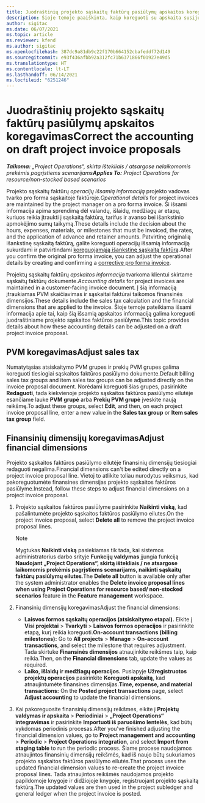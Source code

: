 ```yaml
---
title: Juodraštinių projekto sąskaitų faktūrų pasiūlymų apskaitos koregavimas
description: Šioje temoje paaiškinta, kaip koreguoti su apskaita susijusią informaciją juodraštiniame sąskaitos faktūros pasiūlyme.
author: sigitac
ms.date: 06/07/2021
ms.topic: article
ms.reviewer: kfend
ms.author: sigitac
ms.openlocfilehash: 387dc9a81db9c22f170b664152cbafeddf72d149
ms.sourcegitcommit: e93f436afbb92a312fc71b6371866f01927e49d5
ms.translationtype: HT
ms.contentlocale: lt-LT
ms.lasthandoff: 06/14/2021
ms.locfileid: "6251246"
---
```

# <a name="correct-the-accounting-on-draft-project-invoice-proposals"></a><span data-ttu-id="b6629-103">Juodraštinių projekto sąskaitų faktūrų pasiūlymų apskaitos koregavimas</span><span class="sxs-lookup"><span data-stu-id="b6629-103">Correct the accounting on draft project invoice proposals</span></span>

<span data-ttu-id="b6629-104">_**Taikoma:** „Project Operations“, skirta ištekliais / atsargose nelaikomomis prekėmis pagrįstiems scenarijams_</span><span class="sxs-lookup"><span data-stu-id="b6629-104">_**Applies To:** Project Operations for resource/non-stocked based scenarios_</span></span>

<span data-ttu-id="b6629-105">Projekto sąskaitų faktūrų *operacijų išsamią informaciją* projekto vadovas tvarko pro forma sąskaitoje faktūroje.</span><span class="sxs-lookup"><span data-stu-id="b6629-105">*Operational details* for project invoices are maintained by the project manager on a pro forma invoice.</span></span> <span data-ttu-id="b6629-106">Ši išsami informacija apima sprendimą dėl valandų, išlaidų, medžiagų ar etapų, kuriuos reikia įtraukti į sąskaitą faktūrą, tarifus ir avanso bei išankstinio apmokėjimo sumų taikymą.</span><span class="sxs-lookup"><span data-stu-id="b6629-106">These details include the decision about the hours, expenses, materials, or milestones that must be invoiced, the rates, and the application of advance and retainer amounts.</span></span> <span data-ttu-id="b6629-107">Patvirtinę originalią išankstinę sąskaitą faktūrą, galite koreguoti operacijų išsamią informaciją sukurdami ir patvirtindami [koreguojamąją išankstinę sąskaitą faktūrą](../proforma-invoicing/corrective-invoices.md).</span><span class="sxs-lookup"><span data-stu-id="b6629-107">After you confirm the original pro forma invoice, you can adjust the operational details by creating and confirming a [corrective pro forma invoice](../proforma-invoicing/corrective-invoices.md).</span></span>

<span data-ttu-id="b6629-108">Projektų sąskaitų faktūrų *apskaitos informacija* tvarkoma klientui skirtame sąskaitų faktūrų dokumente.</span><span class="sxs-lookup"><span data-stu-id="b6629-108">*Accounting details* for project invoices are maintained in a customer-facing invoice document.</span></span> <span data-ttu-id="b6629-109">Į šią informaciją įtraukiamas PVM skaičiavimas ir sąskaitai faktūrai taikomos finansinės dimensijos.</span><span class="sxs-lookup"><span data-stu-id="b6629-109">These details include the sales tax calculation and the financial dimensions that are applied to the invoice.</span></span> <span data-ttu-id="b6629-110">Šioje temoje pateikiama išsami informacija apie tai, kaip šią išsamią apskaitos informaciją galima koreguoti juodraštiniame projekto sąskaitos faktūros pasiūlyme.</span><span class="sxs-lookup"><span data-stu-id="b6629-110">This topic provides details about how these accounting details can be adjusted on a draft project invoice proposal.</span></span>

## <a name="adjust-sales-tax"></a><span data-ttu-id="b6629-111">PVM koregavimas</span><span class="sxs-lookup"><span data-stu-id="b6629-111">Adjust sales tax</span></span>

<span data-ttu-id="b6629-112">Numatytąsias atsiskaitymo PVM grupes ir prekių PVM grupes galima koreguoti tiesiogiai sąskaitos faktūros pasiūlymo dokumente.</span><span class="sxs-lookup"><span data-stu-id="b6629-112">Default billing sales tax groups and item sales tax groups can be adjusted directly on the invoice proposal document.</span></span> <span data-ttu-id="b6629-113">Norėdami koreguoti šias grupes, pasirinkite **Redaguoti**, tada kiekvienoje projekto sąskaitos faktūros pasiūlymo eilutėje esančiame lauke **PVM grupė** arba **Prekių PVM grupė** įveskite naują reikšmę.</span><span class="sxs-lookup"><span data-stu-id="b6629-113">To adjust these groups, select **Edit**, and then, on each project invoice proposal line, enter a new value in the **Sales tax group** or **Item sales tax group** field.</span></span>

## <a name="adjust-financial-dimensions"></a><span data-ttu-id="b6629-114">Finansinių dimensijų koregavimas</span><span class="sxs-lookup"><span data-stu-id="b6629-114">Adjust financial dimensions</span></span>

<span data-ttu-id="b6629-115">Projekto sąskaitos faktūros pasiūlymo eilutėje finansinių dimensijų tiesiogiai redaguoti negalima.</span><span class="sxs-lookup"><span data-stu-id="b6629-115">Financial dimensions can't be edited directly on a project invoice proposal line.</span></span> <span data-ttu-id="b6629-116">Vietoj to atlikite toliau nurodytus veiksmus, kad pakoreguotumėte finansines dimensijas projekto sąskaitos faktūros pasiūlyme.</span><span class="sxs-lookup"><span data-stu-id="b6629-116">Instead, follow these steps to adjust financial dimensions on a project invoice proposal.</span></span>

1. <span data-ttu-id="b6629-117">Projekto sąskaitos faktūros pasiūlyme pasirinkite **Naikinti viską**, kad pašalintumėte projekto sąskaitos faktūros pasiūlymo eilutes.</span><span class="sxs-lookup"><span data-stu-id="b6629-117">On the project invoice proposal, select **Delete all** to remove the project invoice proposal lines.</span></span>

    > [!NOTE]
    > <span data-ttu-id="b6629-118">Mygtukas **Naikinti viską** pasiekiamas tik tada, kai sistemos administratorius darbo srityje **Funkcijų valdymas** įjungia funkciją **Naudojant „Project Operations“, skirtą ištekliais / ne atsargose laikomomis prekėmis pagrįstiems scenarijams, naikinti sąskaitų faktūrų pasiūlymų eilutes**.</span><span class="sxs-lookup"><span data-stu-id="b6629-118">The **Delete all** button is available only after the system administrator enables the **Delete invoice proposal lines when using Project Operations for resource based/ non-stocked scenarios** feature in the **Feature management** workspace.</span></span>

2. <span data-ttu-id="b6629-119">Finansinių dimensijų koregavimas</span><span class="sxs-lookup"><span data-stu-id="b6629-119">Adjust the financial dimensions:</span></span>

    - <span data-ttu-id="b6629-120">**Laisvos formos sąskaitų operacijos (atsiskaitymo etapai).** Eikite į **Visi projektai** \> **Tvarkyti** \> **Laisvos formos operacijos** ir pasirinkite etapą, kurį reikia koreguoti.</span><span class="sxs-lookup"><span data-stu-id="b6629-120">**On-account transactions (billing milestones):** Go to **All projects** \> **Manage** \> **On-account transactions**, and select the milestone that requires adjustment.</span></span> <span data-ttu-id="b6629-121">Tada skirtuke **Finansinės dimensijos** atnaujinkite reikšmes taip, kaip reikia.</span><span class="sxs-lookup"><span data-stu-id="b6629-121">Then, on the **Financial dimensions** tab, update the values as required.</span></span>
    - <span data-ttu-id="b6629-122">**Laiko, išlaidų ir medžiagų operacijos.** Puslapyje **Užregistruotos projektų operacijos** pasirinkite **Koreguoti apskaitą**, kad atnaujintumėte finansines dimensijas.</span><span class="sxs-lookup"><span data-stu-id="b6629-122">**Time, expense, and material transactions:** On the **Posted project transactions** page, select **Adjust accounting** to update the financial dimensions.</span></span>

3. <span data-ttu-id="b6629-123">Kai pakoreguosite finansinių dimensijų reikšmes, eikite į **Projektų valdymas ir apskaita** \> **Periodiniai** \> **„Project Operations“ integravimas** ir pasirinkite **Importuoti iš paruošimo lentelės**, kad būtų vykdomas periodinis procesas.</span><span class="sxs-lookup"><span data-stu-id="b6629-123">After you've finished adjusting the financial dimension values, go to **Project management and accounting** \> **Periodic** \> **Project Operations integration**, and select **Import from staging table** to run the periodic process.</span></span> <span data-ttu-id="b6629-124">Šiame procese naudojamos atnaujintos finansinių dimensijų reikšmės, kad iš naujo būtų sukuriamos projekto sąskaitos faktūros pasiūlymo eilutės.</span><span class="sxs-lookup"><span data-stu-id="b6629-124">That process uses the updated financial dimension values to re-create the project invoice proposal lines.</span></span> <span data-ttu-id="b6629-125">Tada atnaujintos reikšmės naudojamos projekto papildomoje knygoje ir didžiojoje knygoje, registruojant projekto sąskaitą faktūrą.</span><span class="sxs-lookup"><span data-stu-id="b6629-125">The updated values are then used in the project subledger and general ledger when the project invoice is posted.</span></span>
